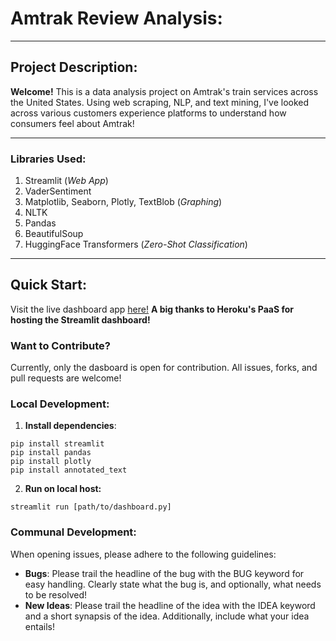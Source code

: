 # Amtrak Review Analysis:
___
## Project Description:
**Welcome!** This is a data analysis project on Amtrak's train services across the United 
States. Using web scraping, NLP, and text mining, I've looked across various customers
experience platforms to understand how consumers feel about Amtrak!
___
### Libraries Used:
1. Streamlit (*Web App*)
2. VaderSentiment
3. Matplotlib, Seaborn, Plotly, TextBlob (*Graphing*)
4. NLTK
5. Pandas
6. BeautifulSoup
6. HuggingFace Transformers (*Zero-Shot Classification*)
___
## Quick Start:
Visit the live dashboard app [here!](https://amtrak-viz-610cf9a2be3b.herokuapp.com/)
**A big thanks to Heroku's PaaS for hosting the Streamlit dashboard!**

### Want to Contribute?
Currently, only the dasboard is open for contribution. All issues, forks, and pull requests are
welcome!
<br>

### Local Development:
1. **Install dependencies**:
```
pip install streamlit
pip install pandas
pip install plotly
pip install annotated_text
```
2. **Run on local host:**
```
streamlit run [path/to/dashboard.py]
```
### Communal Development:
When opening issues, please adhere to the following guidelines:
- **Bugs**: Please trail the headline of the bug with the BUG keyword for easy handling. Clearly 
state what the bug is, and optionally, what needs to be resolved!
- **New Ideas**: Please trail the headline of the idea with the IDEA keyword and a short synapsis of the idea. 
Additionally, include what your idea entails!



